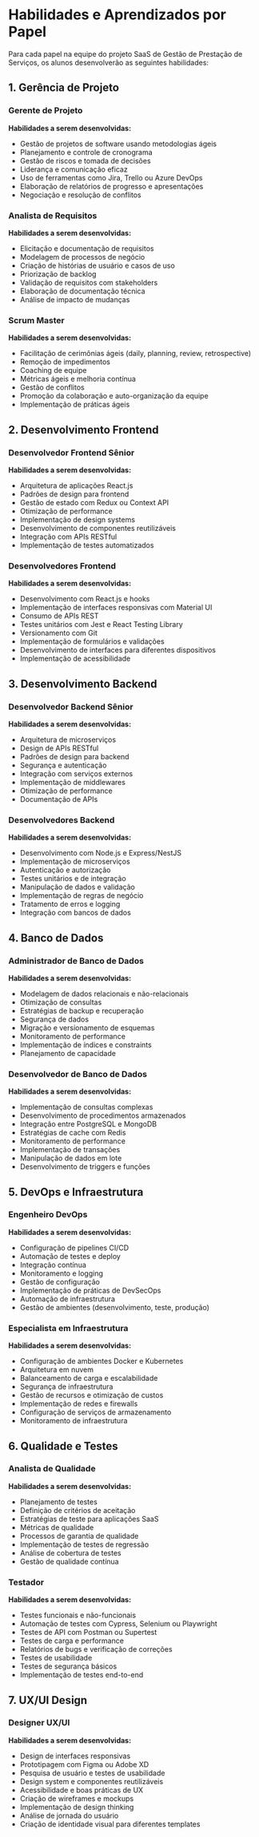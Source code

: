 # Habilidades e Aprendizados por Papel

Para cada papel na equipe do projeto SaaS de Gestão de Prestação de Serviços, os alunos desenvolverão as seguintes habilidades:

## 1. Gerência de Projeto

### Gerente de Projeto

**Habilidades a serem desenvolvidas:**

- Gestão de projetos de software usando metodologias ágeis
- Planejamento e controle de cronograma
- Gestão de riscos e tomada de decisões
- Liderança e comunicação eficaz
- Uso de ferramentas como Jira, Trello ou Azure DevOps
- Elaboração de relatórios de progresso e apresentações
- Negociação e resolução de conflitos

### Analista de Requisitos

**Habilidades a serem desenvolvidas:**

- Elicitação e documentação de requisitos
- Modelagem de processos de negócio
- Criação de histórias de usuário e casos de uso
- Priorização de backlog
- Validação de requisitos com stakeholders
- Elaboração de documentação técnica
- Análise de impacto de mudanças

### Scrum Master

**Habilidades a serem desenvolvidas:**

- Facilitação de cerimônias ágeis (daily, planning, review, retrospective)
- Remoção de impedimentos
- Coaching de equipe
- Métricas ágeis e melhoria contínua
- Gestão de conflitos
- Promoção da colaboração e auto-organização da equipe
- Implementação de práticas ágeis

## 2. Desenvolvimento Frontend

### Desenvolvedor Frontend Sênior

**Habilidades a serem desenvolvidas:**

- Arquitetura de aplicações React.js
- Padrões de design para frontend
- Gestão de estado com Redux ou Context API
- Otimização de performance
- Implementação de design systems
- Desenvolvimento de componentes reutilizáveis
- Integração com APIs RESTful
- Implementação de testes automatizados

### Desenvolvedores Frontend

**Habilidades a serem desenvolvidas:**

- Desenvolvimento com React.js e hooks
- Implementação de interfaces responsivas com Material UI
- Consumo de APIs REST
- Testes unitários com Jest e React Testing Library
- Versionamento com Git
- Implementação de formulários e validações
- Desenvolvimento de interfaces para diferentes dispositivos
- Implementação de acessibilidade

## 3. Desenvolvimento Backend

### Desenvolvedor Backend Sênior

**Habilidades a serem desenvolvidas:**

- Arquitetura de microserviços
- Design de APIs RESTful
- Padrões de design para backend
- Segurança e autenticação
- Integração com serviços externos
- Implementação de middlewares
- Otimização de performance
- Documentação de APIs

### Desenvolvedores Backend

**Habilidades a serem desenvolvidas:**

- Desenvolvimento com Node.js e Express/NestJS
- Implementação de microserviços
- Autenticação e autorização
- Testes unitários e de integração
- Manipulação de dados e validação
- Implementação de regras de negócio
- Tratamento de erros e logging
- Integração com bancos de dados

## 4. Banco de Dados

### Administrador de Banco de Dados

**Habilidades a serem desenvolvidas:**

- Modelagem de dados relacionais e não-relacionais
- Otimização de consultas
- Estratégias de backup e recuperação
- Segurança de dados
- Migração e versionamento de esquemas
- Monitoramento de performance
- Implementação de índices e constraints
- Planejamento de capacidade

### Desenvolvedor de Banco de Dados

**Habilidades a serem desenvolvidas:**

- Implementação de consultas complexas
- Desenvolvimento de procedimentos armazenados
- Integração entre PostgreSQL e MongoDB
- Estratégias de cache com Redis
- Monitoramento de performance
- Implementação de transações
- Manipulação de dados em lote
- Desenvolvimento de triggers e funções

## 5. DevOps e Infraestrutura

### Engenheiro DevOps

**Habilidades a serem desenvolvidas:**

- Configuração de pipelines CI/CD
- Automação de testes e deploy
- Integração contínua
- Monitoramento e logging
- Gestão de configuração
- Implementação de práticas de DevSecOps
- Automação de infraestrutura
- Gestão de ambientes (desenvolvimento, teste, produção)

### Especialista em Infraestrutura

**Habilidades a serem desenvolvidas:**

- Configuração de ambientes Docker e Kubernetes
- Arquitetura em nuvem
- Balanceamento de carga e escalabilidade
- Segurança de infraestrutura
- Gestão de recursos e otimização de custos
- Implementação de redes e firewalls
- Configuração de serviços de armazenamento
- Monitoramento de infraestrutura

## 6. Qualidade e Testes

### Analista de Qualidade

**Habilidades a serem desenvolvidas:**

- Planejamento de testes
- Definição de critérios de aceitação
- Estratégias de teste para aplicações SaaS
- Métricas de qualidade
- Processos de garantia de qualidade
- Implementação de testes de regressão
- Análise de cobertura de testes
- Gestão de qualidade contínua

### Testador

**Habilidades a serem desenvolvidas:**

- Testes funcionais e não-funcionais
- Automação de testes com Cypress, Selenium ou Playwright
- Testes de API com Postman ou Supertest
- Testes de carga e performance
- Relatórios de bugs e verificação de correções
- Testes de usabilidade
- Testes de segurança básicos
- Implementação de testes end-to-end

## 7. UX/UI Design

### Designer UX/UI

**Habilidades a serem desenvolvidas:**

- Design de interfaces responsivas
- Prototipagem com Figma ou Adobe XD
- Pesquisa de usuário e testes de usabilidade
- Design system e componentes reutilizáveis
- Acessibilidade e boas práticas de UX
- Criação de wireframes e mockups
- Implementação de design thinking
- Análise de jornada do usuário
- Criação de identidade visual para diferentes templates
